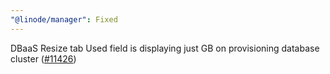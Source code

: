 ```yaml
---
"@linode/manager": Fixed
---
```


DBaaS Resize tab Used field is displaying just GB on provisioning database cluster ([#11426](https://github.com/linode/manager/pull/11426))
